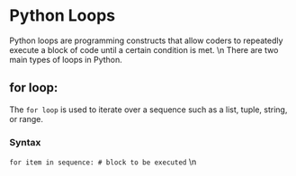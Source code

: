 # Python Loops
Python loops are programming constructs that allow coders to repeatedly execute a block of code until a certain condition is met. 
\n There are two main types of loops in Python.


## for loop:
The ` for loop ` is used to iterate over a sequence such as a list, tuple, string, or range. 

### Syntax
`
for item in sequence:
    # block to be executed
`
\n
